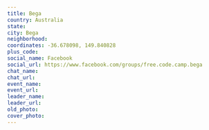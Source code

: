 ```yaml
---
title: Bega
country: Australia
state: 
city: Bega
neighborhood: 
coordinates: -36.678098, 149.840828
plus_code:
social_name: Facebook
social_url: https://www.facebook.com/groups/free.code.camp.bega
chat_name:
chat_url:
event_name:
event_url:
leader_name:
leader_url:
old_photo: 
cover_photo:
---
```

